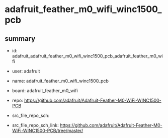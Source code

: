 # adafruit_feather_m0_wifi_winc1500_pcb
 
## summary 
* id: adafruit_adafruit_feather_m0_wifi_winc1500_pcb_adafruit_feather_m0_wifi
* user: adafruit
* name: adafruit_feather_m0_wifi_winc1500_pcb
* board: adafruit_feather_m0_wifi
* repo: https://github.com/adafruit/Adafruit-Feather-M0-WiFi-WINC1500-PCB



* src_file_repo_sch: 
* src_file_repo_sch_link: https://github.com/adafruit/Adafruit-Feather-M0-WiFi-WINC1500-PCB/tree/master/




